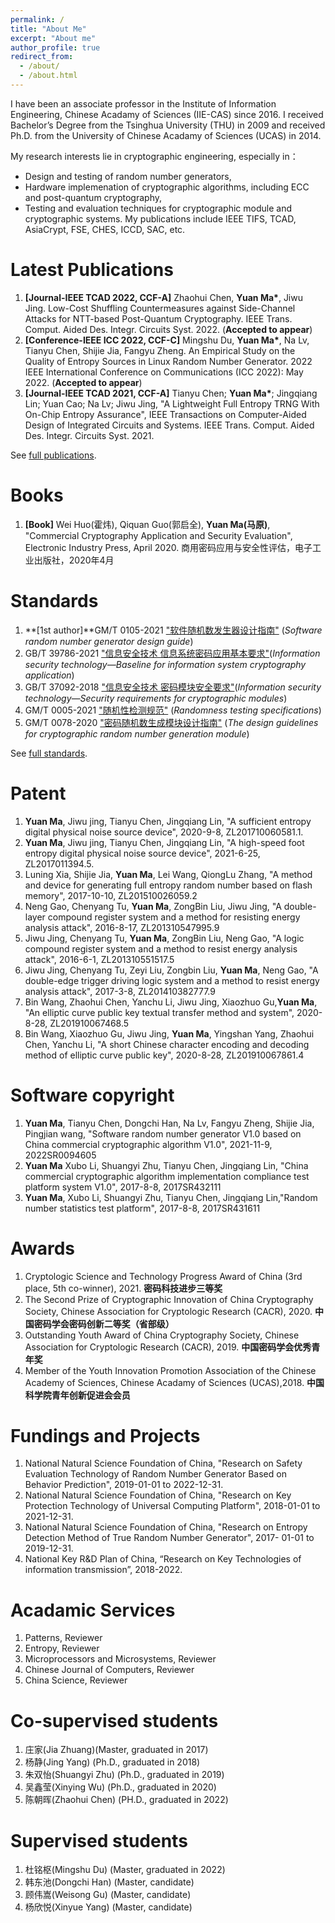 ```yaml
---
permalink: /
title: "About Me"
excerpt: "About me"
author_profile: true
redirect_from: 
  - /about/
  - /about.html
---
```



I have been an associate professor in the Institute of Information Engineering, Chinese Acadamy of Sciences (IIE-CAS) since 2016. I received Bachelor’s Degree from the Tsinghua University (THU) in 2009 and received Ph.D. from the University of Chinese Acadamy of Sciences (UCAS) in 2014.

My research interests lie in cryptographic engineering, especially in：
* Design and testing of random number generators, 
* Hardware implemenation of cryptographic algorithms, including ECC and post-quantum cryptography,
* Testing and evaluation techniques for cryptographic module and cryptographic systems.
My publications include IEEE TIFS, TCAD, AsiaCrypt, FSE, CHES, ICCD, SAC, etc.


Latest Publications
======

1. **[Journal-IEEE TCAD 2022, CCF-A]**  Zhaohui Chen, **Yuan Ma\***, Jiwu Jing. Low-Cost Shuffling Countermeasures against Side-Channel Attacks for NTT-based Post-Quantum Cryptography. IEEE Trans. Comput. Aided Des. Integr. Circuits Syst. 2022. (**Accepted to appear**)
1. **[Conference-IEEE ICC 2022, CCF-C]**  Mingshu Du, **Yuan Ma\***, Na Lv, Tianyu Chen, Shijie Jia, Fangyu Zheng. An Empirical Study on the Quality of Entropy Sources in Linux Random Number Generator. 2022 IEEE International Conference on Communications (ICC 2022): May 2022. (**Accepted to appear**)
1.  **[Journal-IEEE TCAD 2021, CCF-A]** Tianyu Chen; **Yuan Ma\***; Jingqiang Lin; Yuan Cao; Na Lv; Jiwu Jing, "A Lightweight Full Entropy TRNG With On-Chip Entropy Assurance", IEEE Transactions on Computer-Aided Design of Integrated Circuits and Systems. IEEE Trans. Comput. Aided Des. Integr. Circuits Syst. 2021.

See [full publications](/full-publications/).


Books
======
1. **[Book]** Wei Huo(霍炜), Qiquan Guo(郭启全), **Yuan Ma(马原)**, "Commercial Cryptography Application and Security Evaluation", Electronic Industry Press, April 2020. 商用密码应用与安全性评估，电子工业出版社，2020年4月 


Standards
======


1. **[1st author]**GM/T 0105-2021 ["软件随机数发生器设计指南"](https://sca.gov.cn/sca/xwdt/2021-10/19/content_1060880.shtml) (*Software random number generator design guide*)
1. GB/T 39786-2021 ["信息安全技术 信息系统密码应用基本要求"](http://openstd.samr.gov.cn/bzgk/gb/newGbInfo?hcno=53282C88712CE157043B7A2C590278FC)(*Information security technology—Baseline for information system cryptography application*)
1. GB/T 37092-2018 ["信息安全技术 密码模块安全要求"](http://openstd.samr.gov.cn/bzgk/gb/newGbInfo?hcno=91CF88FCE66F0F057DED0272AC726657)(*Information security technology—Security requirements for cryptographic modules*)
1. GM/T 0005-2021 ["随机性检测规范"](https://sca.gov.cn/sca/xwdt/2021-10/19/content_1060880.shtml) (*Randomness testing specifications*)
1. GM/T 0078-2020 ["密码随机数生成模块设计指南"](http://www.gmbz.org.cn/main/viewfile/2021062711373015276.html) (*The design guidelines for cryptographic random number generation module*)


See [full standards](/standards/).

Patent
======
1. **Yuan Ma**, Jiwu jing, Tianyu Chen, Jingqiang Lin, "A sufficient entropy digital physical noise source device", 2020-9-8, ZL201710060581.1.
1. **Yuan Ma**, Jiwu jing, Tianyu Chen, Jingqiang Lin, "A high-speed foot entropy digital physical noise source device", 2021-6-25, ZL2017011394.5.
1. Luning Xia, Shijie Jia, **Yuan Ma**, Lei Wang, QiongLu Zhang, "A method and device for generating full entropy random number based on flash memory", 2017-10-10, ZL201510026059.2
1. Neng Gao, Chenyang Tu, **Yuan Ma**, ZongBin Liu, Jiwu Jing, "A double-layer compound register system and a method for resisting energy analysis attack", 2016-8-17, ZL201310547995.9
1. Jiwu Jing, Chenyang Tu, **Yuan Ma**, ZongBin Liu, Neng Gao, "A logic compound register system and a method to resist energy analysis attack", 2016-6-1, ZL201310551517.5
1. Jiwu Jing, Chenyang Tu, Zeyi Liu, Zongbin Liu, **Yuan Ma**, Neng Gao, "A double-edge trigger driving logic system and a method to resist energy analysis attack", 2017-3-8, ZL201410382777.9
1. Bin Wang, Zhaohui Chen, Yanchu Li, Jiwu Jing, Xiaozhuo Gu,**Yuan Ma**, "An elliptic curve public key textual transfer method and system", 2020-8-28, ZL201910067468.5
1. Bin Wang, Xiaozhuo Gu, Jiwu Jing, **Yuan Ma**, Yingshan Yang, Zhaohui Chen, Yanchu Li, "A short Chinese character encoding and decoding method of elliptic curve public key", 2020-8-28, ZL201910067861.4

Software copyright
======
1. **Yuan Ma**, Tianyu Chen, Dongchi Han, Na Lv, Fangyu Zheng, Shijie Jia, Pingjian wang, "Software random number generator V1.0 based on China commercial cryptographic algorithm V1.0", 2021-11-9, 2022SR0094605
1. **Yuan Ma** Xubo Li, Shuangyi Zhu, Tianyu Chen, Jingqiang Lin, "China commercial cryptographic algorithm implementation compliance test platform system V1.0", 2017-8-8, 2017SR432111
1. **Yuan Ma**, Xubo Li, Shuangyi Zhu, Tianyu Chen, Jingqiang Lin,"Random number statistics test platform", 2017-8-8, 2017SR431611

Awards
======
1. Cryptologic Science and Technology Progress Award of China (3rd place, 5th co-winner), 2021. **密码科技进步三等奖**
1. The Second Prize of Cryptographic Innovation of China Cryptography Society, Chinese Association for Cryptologic Research (CACR), 2020. **中国密码学会密码创新二等奖（省部级）**
1. Outstanding Youth Award of China Cryptography Society, Chinese Association for Cryptologic Research (CACR), 2019. **中国密码学会优秀青年奖**
1. Member of the Youth Innovation Promotion Association of the Chinese Academy of Sciences, Chinese Acadamy of Sciences (UCAS),2018. **中国科学院青年创新促进会会员**


Fundings and Projects
======
1.  National Natural Science Foundation of China, "Research on Safety Evaluation Technology of Random Number Generator Based on Behavior Prediction", 2019-01-01 to 2022-12-31.
1.  National Natural Science Foundation of China, "Research on Key Protection Technology of Universal Computing Platform", 2018-01-01 to 2021-12-31.
1.  National Natural Science Foundation of China, "Research on Entropy Detection Method of True Random Number Generator", 2017- 01-01 to 2019-12-31.
1. National Key R&D Plan of China, “Research on Key Technologies of information transmission”, 2018-2022.


Acadamic Services
======
1. Patterns, Reviewer
1. Entropy, Reviewer
1. Microprocessors and Microsystems, Reviewer
1. Chinese Journal of Computers, Reviewer
1. China Science, Reviewer

Co-supervised students
======
1. 庄家(Jia Zhuang)(Master, graduated in 2017)
1. 杨静(Jing Yang) (Ph.D., graduated in 2018)
1. 朱双怡(Shuangyi Zhu) (Ph.D., graduated in 2019)
1. 吴鑫莹(Xinying Wu) (Ph.D., graduated in 2020)
1. 陈朝晖(Zhaohui Chen) (PH.D., graduated in 2022)

Supervised students
======
1. 杜铭枢(Mingshu Du) (Master, graduated in 2022)
1. 韩东池(Dongchi Han) (Master, candidate)
1. 顾伟嵩(Weisong Gu) (Master, candidate)
1. 杨欣悦(Xinyue Yang) (Master, candidate)